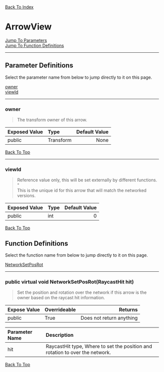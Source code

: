 [Back To Index](../../index.md)

# ArrowView

[Jump To Parameters](#parameter-definitions)<br/>
[Jump To Function Definitions](#functions-definitions)<br/>

--------------------------------------------------------
## Parameter Definitions<a name="parameter-definitions"></a>

Select the parameter name from below to jump directly to it on this page.

[owner](#parameter-owner)<br>
[viewId](#parameter-viewId)<br>

------------------
 ### owner<a name="parameter-owner"></a>
> The transform owner of this arrow.

| Exposed Value | Type | Default Value |
|:---|:---|---:|
|public |Transform|None

[Back To Top](#)

------------------
 ### viewId<a name="parameter-viewId"></a>
> Reference value only, this will be set externally by different functions. " <br>This is the unique id for this arrow that will match the networked versions.

| Exposed Value | Type | Default Value |
|:---|:---|---:|
|public |int|0

[Back To Top](#)

## Function Definitions<a name="functions-definitions"></a>

Select the function name from below to jump directly to it on this page.

[NetworkSetPosRot](#NetworkSetPosRot)<br>

------------------
 ### public virtual void NetworkSetPosRot(RaycastHit hit)<a name="NetworkSetPosRot"></a>
>   Set the position and rotation over the network if this arrow is the owner based on the raycast hit information. 

| Expose Value | Overrideable | Returns |
|:---|:---|---:|
|public|True|Does not return anything|

| Parameter Name | Description |
|:---|:---|
|hit|RaycastHit type, Where to set the position and rotation to over the network.|

[Back To Top](#)

